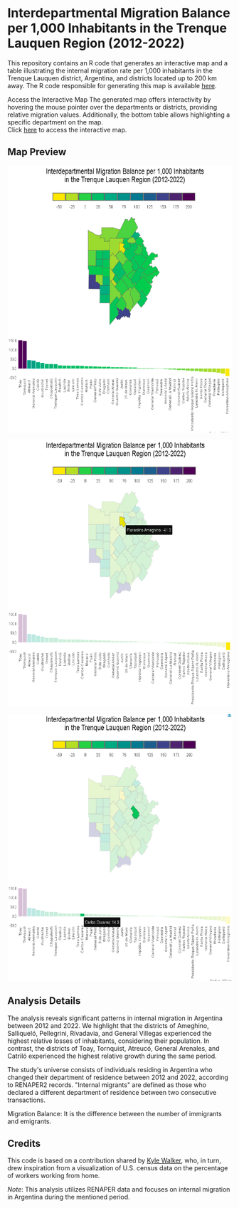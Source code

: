 # Interdepartmental Migration Balance per 1,000 Inhabitants in the Trenque Lauquen Region (2012-2022)

This repository contains an R code that generates an interactive map and a table illustrating the internal migration rate per 1,000 inhabitants in the Trenque Lauquen district, Argentina, and districts located up to 200 km away.
The R code responsible for generating this map is available [here](https://github.com/marcoscarloseduardo/renaper-chart-map/blob/main/main.R).

Access the Interactive Map
The generated map offers interactivity by hovering the mouse pointer over the departments or districts, providing relative migration values. Additionally, the bottom table allows highlighting a specific department on the map.  
Click [here](https://marcoscarloseduardo.github.io/) to access the interactive map.

## Map Preview
<p align="center">
  <img width="600" height="600" src="chart-map-01.jpg" alt = "interactive chart-map">
</p>

<p align="center">
  <img width="600" height="600" src="chart-map-02.jpg", alt = "interactive map">
</p>

<p align="center">
  <img width="600" height="600" src="chart-map-03.jpg", alt = "interactive chart">
</p>

## Analysis Details
The analysis reveals significant patterns in internal migration in Argentina between 2012 and 2022. We highlight that the districts of Ameghino, Salliqueló, Pellegrini, Rivadavia, and General Villegas experienced the highest relative losses of inhabitants, considering their population. In contrast, the districts of Toay, Tornquist, Atreucó, General Arenales, and Catriló experienced the highest relative growth during the same period.

The study's universe consists of individuals residing in Argentina who changed their department of residence between 2012 and 2022, according to RENAPER2 records. "Internal migrants" are defined as those who declared a different department of residence between two consecutive transactions.

Migration Balance: It is the difference between the number of immigrants and emigrants.

## Credits
This code is based on a contribution shared by [Kyle Walker](@kyle_e_walker), who, in turn, drew inspiration from a visualization of U.S. census data on the percentage of workers working from home.

<i>Note</i>: This analysis utilizes RENAPER data and focuses on internal migration in Argentina during the mentioned period.
